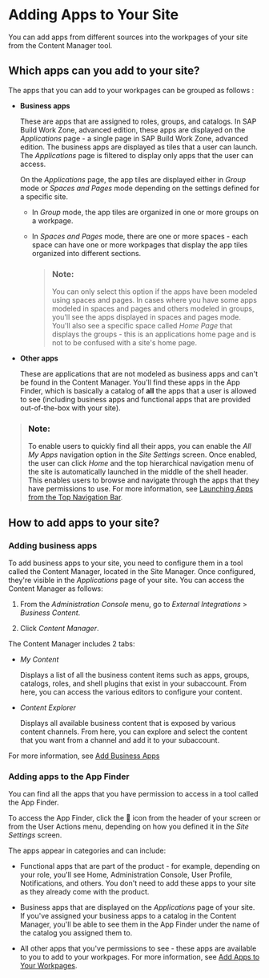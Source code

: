 <!-- loiocb936ef56acb4c6a9bdb37870e373e43 -->

<link rel="stylesheet" type="text/css" href="css/sap-icons.css"/>

# Adding Apps to Your Site

You can add apps from different sources into the workpages of your site from the Content Manager tool.



<a name="loiocb936ef56acb4c6a9bdb37870e373e43__section_uy5_4pl_fnb"/>

## Which apps can you add to your site?

The apps that you can add to your workpages can be grouped as follows :

-   **Business apps**

    These are apps that are assigned to roles, groups, and catalogs. In SAP Build Work Zone, advanced edition, these apps are displayed on the *Applications* page - a single page in SAP Build Work Zone, advanced edition. The business apps are displayed as tiles that a user can launch. The *Applications* page is filtered to display only apps that the user can access.

    On the *Applications* page, the app tiles are displayed either in *Group* mode or *Spaces and Pages* mode depending on the settings defined for a specific site.

    -   In *Group* mode, the app tiles are organized in one or more groups on a workpage.

    -   In *Spaces and Pages* mode, there are one or more spaces - each space can have one or more workpages that display the app tiles organized into different sections.

        > ### Note:  
        > You can only select this option if the apps have been modeled using spaces and pages. In cases where you have some apps modeled in spaces and pages and others modeled in groups, you'll see the apps displayed in spaces and pages mode. You'll also see a specific space called *Home Page* that displays the groups - this is an applications home page and is not to be confused with a site's home page.


-   **Other apps**

    These are applications that are not modeled as business apps and can't be found in the Content Manager. You'll find these apps in the App Finder, which is basically a catalog of **all** the apps that a user is allowed to see \(including business apps and functional apps that are provided out-of-the-box with your site\).


> ### Note:  
> To enable users to quickly find all their apps, you can enable the *All My Apps* navigation option in the *Site Settings* screen. Once enabled, the user can click *Home* and the top hierarchical navigation menu of the site is automatically launched in the middle of the shell header. This enables users to browse and navigate through the apps that they have permissions to use. For more information, see [Launching Apps from the Top Navigation Bar](launching-apps-from-the-top-navigation-bar-35a8be7.md).



<a name="loiocb936ef56acb4c6a9bdb37870e373e43__section_f4k_wvq_2pb"/>

## How to add apps to your site?



### Adding business apps

To add business apps to your site, you need to configure them in a tool called the Content Manager, located in the Site Manager. Once configured, they're visible in the *Applications* page of your site. You can access the Content Manager as follows:

1.  From the *Administration Console* menu, go to *External Integrations* \> *Business Content*.

2.  Click *Content Manager*.


The Content Manager includes 2 tabs:

-   *My Content*

    Displays a list of all the business content items such as apps, groups, catalogs, roles, and shell plugins that exist in your subaccount. From here, you can access the various editors to configure your content.

-   *Content Explorer* 

    Displays all available business content that is exposed by various content channels. From here, you can explore and select the content that you want from a channel and add it to your subaccount.


For more information, see [Add Business Apps](add-business-apps-8bf719e.md)



### Adding apps to the App Finder

You can find all the apps that you have permission to access in a tool called the App Finder.

To access the App Finder, click the <span class="SAP-icons"></span> icon from the header of your screen or from the User Actions menu, depending on how you defined it in the *Site Settings* screen.

The apps appear in categories and can include:

-   Functional apps that are part of the product - for example, depending on your role, you'll see Home, Administration Console, User Profile, Notifications, and others. You don't need to add these apps to your site as they already come with the product.

-   Business apps that are displayed on the *Applications* page of your site. If you've assigned your business apps to a catalog in the Content Manager, you'll be able to see them in the App Finder under the name of the catalog you assigned them to.

-   All other apps that you've permissions to see - these apps are available to you to add to your workpages. For more information, see [Add Apps to Your Workpages](add-apps-to-your-workpages-e7c9cef.md).


